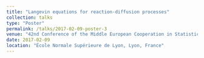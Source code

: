 ```yaml
---
title: "Langevin equations for reaction-diffusion processes"
collection: talks
type: "Poster"
permalink: /talks/2017-02-09-poster-3
venue: "42nd Conference of the Middle European Cooperation in Statistical Physics"
date: 2017-02-09
location: "École Normale Supérieure de Lyon, Lyon, France"
---
```

